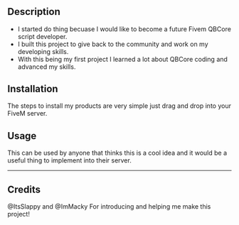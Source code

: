 # <sp-MeterRobbery>

## Description

- I started do thing becuase I would like to become a future Fivem QBCore script developer.
- I built this project to give back to the community and work on my developing skills.
- With this being my first project I learned a lot about QBCore coding and advanced my skills.

## Installation

The steps to install my products are very simple just drag and drop into your FiveM server.

## Usage

This can be used by anyone that thinks this is a cool idea and it would be a useful thing to implement into their server.

---
## Credits
@ItsSlappy and 
@ImMacky For introducing and helping me make this project!
